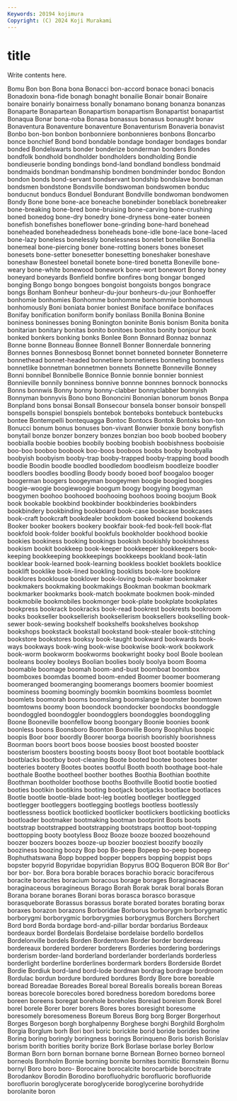 ```yaml
---
Keywords: 20194 kojimura
Copyright: (C) 2024 Koji Murakami
---
```


# title

Write contents here.



 Bomu Bon bon Bona bona Bonacci bon-accord bonace
bonaci bonacis Bonadoxin bona-fide bonagh bonaght bonailie Bonair bonair Bonaire
bonaire bonairly bonairness bonally bonamano bonang bonanza bonanzas Bonaparte Bonapartean
Bonapartism bonapartism Bonapartist bonapartist Bonaqua Bonar bona-roba Bonasa bonassus bonasus
bonaught bonav Bonaventura Bonaventure bonaventure Bonaventurism Bonaveria bonavist Bonbo bon-bon
bonbon bonbonniere bonbonnieres bonbons Boncarbo bonce bonchief Bond bond bondable
bondage bondager bondages bondar bonded Bondelswarts bonder bonderize bonderman bonders
Bondes bondfolk bondhold bondholder bondholders bondholding Bondie bondieuserie bonding bondings
bond-land bondland bondless bondmaid bondmaids bondman bondmanship bondmen bondminder bondoc
Bondon bondon bonds bond-servant bondservant bondship bondslave bondsman bondsmen bondstone
Bondsville bondswoman bondswomen bonduc bonducnut bonducs Bonduel Bondurant Bondville bondwoman
bondwomen Bondy Bone bone bone-ace boneache bonebinder boneblack bonebreaker bone-breaking
bone-bred bone-bruising bone-carving bone-crushing boned bonedog bone-dry bonedry bone-dryness bone-eater
boneen bonefish bonefishes boneflower bone-grinding bone-hard bonehead boneheaded boneheadedness boneheads
bone-idle bone-lace bone-laced bone-lazy boneless bonelessly bonelessness bonelet bonelike Bonellia
bonemeal bone-piercing boner bone-rotting boners bones boneset bonesets bone-setter bonesetter
bonesetting boneshaker boneshave boneshaw Bonesteel bonetail bonete bone-tired bonetta Boneville
bone-weary bone-white bonewood bonework bone-wort bonewort Boney boney boneyard boneyards
Bonfield bonfire bonfires bong bongar bonged bonging Bongo bongo bongoes
bongoist bongoists bongos bongrace bongs Bonham Bonheur bonheur-du-jour bonheurs-du-jour Bonhoeffer
bonhomie bonhomies Bonhomme bonhomme bonhommie bonhomous bonhomously Boni boniata bonier
boniest Boniface boniface bonifaces Bonifay bonification boniform bonify bonilass Bonilla
Bonina Bonine boniness boninesses boning Bonington boninite Bonis bonism Bonita
bonita bonitarian bonitary bonitas bonito bonitoes bonitos bonity bonjour bonk
bonked bonkers bonking bonks Bonlee Bonn Bonnard Bonnaz bonnaz Bonne
bonne Bonneau Bonnee Bonnell Bonner Bonnerdale bonnering Bonnes bonnes Bonnesbosq
Bonnet bonnet bonneted bonneter Bonneterre bonnethead bonnet-headed bonnetiere bonnetieres bonneting
bonnetless bonnetlike bonnetman bonnetmen bonnets Bonnette Bonneville Bonney Bonni bonnibel
Bonnibelle Bonnice Bonnie bonnie bonnier bonniest Bonnieville bonnily bonniness bonnive
bonnne bonnnes bonnock bonnocks Bonns bonnwis Bonny bonny bonny-clabber bonnyclabber
bonnyish Bonnyman bonnyvis Bono bono Bononcini Bononian bonorum bonos Bonpa
Bonpland bons bonsai Bonsall Bonsecour bonsela bonser bonsoir bonspell bonspells
bonspiel bonspiels bontebok bonteboks bontebuck bontebucks bontee Bontempelli bontequagga Bontoc
Bontocs Bontok Bontoks bon-ton Bonucci bonum bonus bonuses bon-vivant Bonwier
bonxie bony bonyfish bonytail bonze bonzer bonzery bonzes bonzian boo
boob boobed boobery boobialla boobie boobies boobily boobing boobish boobishness
booboisie boo-boo booboo boobook boo-boos booboos boobs booby boobyalla boobyish
boobyism booby-trap booby-trapped booby-trapping bood boodh boodie Boodin boodle boodled
boodledom boodleism boodleize boodler boodlers boodles boodling Boody boody booed
boof boogaloo booger boogerman boogers boogeyman boogeymen boogie boogied boogies
boogie-woogie boogiewoogie boogum boogy boogying boogyman boogymen boohoo boohooed boohooing
boohoos booing boojum Book book bookable bookbind bookbinder bookbinderies bookbinders
bookbindery bookbinding bookboard book-case bookcase bookcases book-craft bookcraft bookdealer bookdom
booked bookend bookends Booker booker bookers bookery bookfair book-fed book-fell
book-flat bookfold book-folder bookful bookfuls bookholder bookhood bookie bookies bookiness
booking bookings bookish bookishly bookishness bookism bookit bookkeep book-keeper bookkeeper
bookkeepers book-keeping bookkeeping bookkeepings bookkeeps bookland book-latin booklear book-learned book-learning
bookless booklet booklets booklice booklift booklike book-lined bookling booklists book-lore
booklore booklores booklouse booklover book-loving book-maker bookmaker bookmakers bookmaking bookmakings
Bookman bookman bookmark bookmarker bookmarks book-match bookmate bookmen book-minded bookmobile
bookmobiles bookmonger book-plate bookplate bookplates bookpress bookrack bookracks book-read bookrest
bookrests bookroom books bookseller booksellerish booksellerism booksellers bookselling book-sewer book-sewing
bookshelf bookshelfs bookshelves bookshop bookshops bookstack bookstall bookstand book-stealer book-stitching
bookstore bookstores booksy book-taught bookward bookwards book-ways bookways book-wing book-wise
bookwise book-work bookwork book-worm bookworm bookworms bookwright booky bool Boole
boolean booleans booley booleys Boolian boolies booly boolya boom Booma
boomable boomage boomah boom-and-bust boomboat boombox boomboxes boomdas boomed boom-ended
Boomer boomer boomerang boomeranged boomeranging boomerangs boomers boomier boomiest boominess
booming boomingly boomkin boomkins boomless boomlet boomlets boomorah booms boomslang
boomslange boomster boomtown boomtowns boomy boon boondock boondocker boondocks boondoggle
boondoggled boondoggler boondogglers boondoggles boondoggling Boone Booneville boonfellow boong boongary
Boonie boonies boonk boonless boons Boonsboro Boonton Boonville Boony Boophilus
boopic boopis Boor boor boordly Boorer boorga boorish boorishly boorishness
Boorman boors boort boos boose boosies boost boosted booster boosterism
boosters boosting boosts boosy Boot boot bootable bootblack bootblacks bootboy
boot-cleaning Boote booted bootee bootees booter booteries bootery Bootes bootes
bootful Booth booth boothage boot-hale boothale Boothe bootheel boother boothes
Boothia Boothian boothite Boothman bootholder boothose booths Boothville Bootid bootie
bootied booties bootikin bootikins booting bootjack bootjacks bootlace bootlaces Bootle
bootle bootle-blade boot-leg bootleg bootleger bootlegged bootlegger bootleggers bootlegging bootlegs
bootless bootlessly bootlessness bootlick bootlicked bootlicker bootlickers bootlicking bootlicks bootloader
bootmaker bootmaking bootman bootprint Boots boots bootstrap bootstrapped bootstrapping bootstraps
boottop boot-topping boottopping booty bootyless Booz Booze booze boozed boozehound
boozer boozers boozes booze-up boozier booziest boozify boozily booziness boozing
boozy Bop bop Bo-peep Bopeep bo-peep bopeep Bophuthatswana Bopp bopped
bopper boppers bopping boppist bops bopster bopyrid Bopyridae bopyridian Bopyrus
BOQ Boqueron BOR Bor Bor' bor bor- bor. Bora bora
borable boraces borachio boracic boraciferous boracite boracites boracium boracous borage
borages Boraginaceae boraginaceous boragineous Borago Borah Borak borak boral borals
Boran Borana borane boranes Borani boras borasca borasco borasque borasqueborate
Borassus borassus borate borated borates borating borax boraxes borazon borazons
Borboridae Borborus borborygm borborygmatic borborygmi borborygmic borborygmies borborygmus Borchers Borchert
Bord bord Borda bordage bord-and-pillar bordar bordarius Bordeaux bordeaux bordel
Bordelais Bordelaise bordelaise bordello bordellos Bordelonville bordels Borden Bordentown Border
border bordereau bordereaux bordered borderer borderers Borderies bordering borderings borderism
border-land borderland borderlander borderlands borderless borderlight borderline borderlines bordermark borders
Borderside Bordet Bordie Bordiuk bord-land bord-lode bordman bordrag bordrage bordroom
Bordulac bordun bordure bordured bordures Bordy Bore bore boreable boread
Boreadae Boreades Boreal boreal Borealis borealis borean Boreas boreas borecole
borecoles bored boredness boredom boredoms boree boreen boreens boregat borehole
boreholes Boreiad boreism Borek Borel borel borele Borer borer borers
Bores bores boresight boresome boresomely boresomeness Boreum Boreus Borg borg
Borger Borgerhout Borges Borgeson borgh borghalpenny Borghese borghi Borghild Borgholm
Borgia Borglum borh Bori bori boric borickite borid boride borides
borine Boring boring boringly boringness borings Borinqueno Boris borish Borislav
borism borith borities bority borize Bork Borlase borlase borley Borlow
Borman Born born bornan bornane borne Bornean Borneo borneo borneol
borneols Bornholm Bornie borning bornite bornites bornitic Bornstein Bornu bornyl
Boro boro boro- Borocaine borocalcite borocarbide borocitrate Borodankov Borodin Borodino
borofluohydric borofluoric borofluoride borofluorin boroglycerate boroglyceride boroglycerine borohydride borolanite boron
